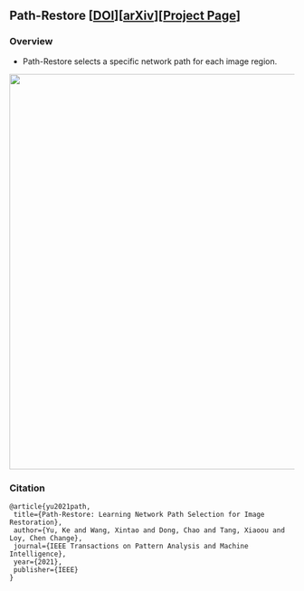 ## Path-Restore [[DOI](https://doi.org/10.1109/TPAMI.2021.3096255)][[arXiv](https://arxiv.org/abs/1904.10343)][[Project Page](https://www.mmlab-ntu.com/project/pathrestore/index.html)]

### Overview
- Path-Restore selects a specific network path for each image region.
<img src='imgs/framework.png' align="center" width="700">

### Citation
    @article{yu2021path,
     title={Path-Restore: Learning Network Path Selection for Image Restoration},
     author={Yu, Ke and Wang, Xintao and Dong, Chao and Tang, Xiaoou and Loy, Chen Change},
     journal={IEEE Transactions on Pattern Analysis and Machine Intelligence},
     year={2021},
     publisher={IEEE}
    }
